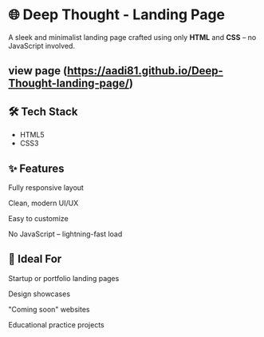 # 🌐 Deep Thought - Landing Page

A sleek and minimalist landing page crafted using only **HTML** and **CSS** – no JavaScript involved.

## view page (https://aadi81.github.io/Deep-Thought-landing-page/)
## 🛠️ Tech Stack

- HTML5  
- CSS3

## ✨ Features
Fully responsive layout

Clean, modern UI/UX

Easy to customize

No JavaScript – lightning-fast load

## 🧠 Ideal For
Startup or portfolio landing pages

Design showcases

"Coming soon" websites

Educational practice projects


